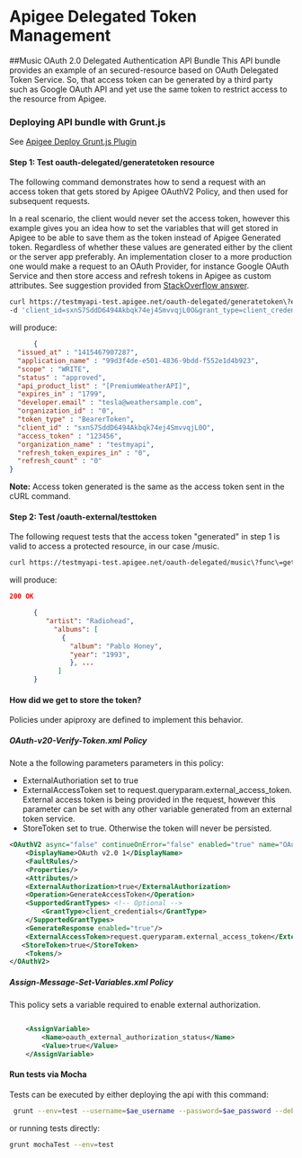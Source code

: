 Apigee Delegated Token Management
=========

##Music OAuth 2.0 Delegated Authentication API Bundle
This API bundle provides an example of an secured-resource based on OAuth Delegated Token Service. So, that access token can be generated by a third party such as Google OAuth API and yet use the same token to restrict access to the resource from Apigee.

### Deploying API bundle with Grunt.js

See [Apigee Deploy Grunt.js Plugin](https://github.com/apigeecs/apigee-deploy-grunt-plugin)

#### Step 1: Test oauth-delegated/generatetoken resource
The following command demonstrates how to send a request with an access token that gets stored by Apigee OAuthV2 Policy, and then used for subsequent requests.

In a real scenario, the client would never set the access token, however this example gives you an idea how to set the variables that will get stored in Apigee to be able to save them as the token instead of Apigee Generated token. Regardless of whether these values are generated either by the client or the server app preferably. An implementation closer to a more production one would make a request to an OAuth Provider, for instance Google OAuth Service and then store access and refresh tokens in Apigee as custom attributes. See suggestion provided from [StackOverflow answer](http://stackoverflow.com/questions/23710888/apigee-oauth-authorization).

```bash
curl https://testmyapi-test.apigee.net/oauth-delegated/generatetoken\?external_access_token\=123456 \
-d 'client_id=sxnS7SddD6494Akbqk74ej4SmvvqjL0O&grant_type=client_credentials' -v
```

will produce:

```json
      {
  "issued_at" : "1415467907287",
  "application_name" : "99d3f4de-e501-4836-9bdd-f552e1d4b923",
  "scope" : "WRITE",
  "status" : "approved",
  "api_product_list" : "[PremiumWeatherAPI]",
  "expires_in" : "1799",
  "developer.email" : "tesla@weathersample.com",
  "organization_id" : "0",
  "token_type" : "BearerToken",
  "client_id" : "sxnS7SddD6494Akbqk74ej4SmvvqjL0O",
  "access_token" : "123456",
  "organization_name" : "testmyapi",
  "refresh_token_expires_in" : "0",
  "refresh_count" : "0"
}
```

**Note:** Access token generated is the same as the access token sent in the cURL command.

#### Step 2: Test /oauth-external/testtoken
The following request tests that the access token "generated" in step 1 is valid to access a protected resource, in our case /music.

```bash
curl https://testmyapi-test.apigee.net/oauth-delegated/music\?func\=getSong\&artist\=radiohead\&fmt\=json -H 'Authorization:Bearer 123456'
```

will produce:
```json
200 OK

      {
         "artist": "Radiohead",
           "albums": [
             {
               "album": "Pablo Honey",
               "year": "1993",
               }, ...
            ]
      }
```

#### How did we get to store the token?
Policies under apiproxy are defined to implement this behavior.

##### OAuth-v20-Verify-Token.xml Policy
Note a the following parameters parameters in this policy:

- ExternalAuthoriation set to true
- ExternalAccessToken set to request.queryparam.external_access_token. External access token is being provided in the request, however this parameter can be set with any other variable generated from an external token service.
- StoreToken set to true. Otherwise the token will never be persisted.


```xml
<OAuthV2 async="false" continueOnError="false" enabled="true" name="OAuth-v20-Verify-Token">
    <DisplayName>OAuth v2.0 1</DisplayName>
    <FaultRules/>
    <Properties/>
    <Attributes/>
    <ExternalAuthorization>true</ExternalAuthorization>
    <Operation>GenerateAccessToken</Operation>
    <SupportedGrantTypes> <!-- Optional -->
        <GrantType>client_credentials</GrantType>
    </SupportedGrantTypes>
    <GenerateResponse enabled="true"/>
    <ExternalAccessToken>request.queryparam.external_access_token</ExternalAccessToken>
   <StoreToken>true</StoreToken> 
    <Tokens/>
</OAuthV2>
```

##### Assign-Message-Set-Variables.xml Policy
This policy sets a variable required to enable external authorization.
```xml

    <AssignVariable>
        <Name>oauth_external_authorization_status</Name>
        <Value>true</Value>
    </AssignVariable>
```

#### Run tests via Mocha
Tests can be executed by either deploying the api with this command:
```bash
 grunt --env=test --username=$ae_username --password=$ae_password --debug
```
 or running tests directly:
```bash
grunt mochaTest --env=test
```
